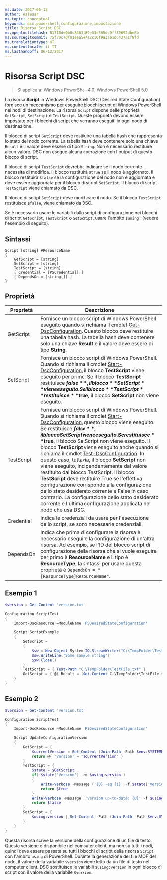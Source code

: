 ```yaml
---
ms.date: 2017-06-12
author: eslesar
ms.topic: conceptual
keywords: dsc,powershell,configurazione,impostazione
title: Risorsa Script DSC
ms.openlocfilehash: 81718de0b0c8463189e33e565dc9ff39692dbe8b
ms.sourcegitcommit: 75f70c7df01eea5e7a2c16f9a3ab1dd437a1f8fd
ms.translationtype: HT
ms.contentlocale: it-IT
ms.lasthandoff: 06/12/2017
---
```

# <a name="dsc-script-resource"></a>Risorsa Script DSC

 
> Si applica a: Windows PowerShell 4.0, Windows PowerShell 5.0

La risorsa **Script** in Windows PowerShell DSC (Desired State Configuration) fornisce un meccanismo per eseguire blocchi script di Windows PowerShell nei nodi di destinazione. La risorsa `Script` dispone delle proprietà `GetScript`, `SetScript` e `TestScript`. Queste proprietà devono essere impostate per i blocchi di script che verranno eseguiti in ogni nodo di destinazione. 

Il blocco di script `GetScript` deve restituire una tabella hash che rappresenta lo stato del nodo corrente. La tabella hash deve contenere solo una chiave `Result` e il valore deve essere di tipo `String`. Non è necessario restituire alcun valore. DSC non esegue alcuna operazione con l'output di questo blocco di script.

Il blocco di script `TestScript` dovrebbe indicare se il nodo corrente necessita di modifica. Il blocco restituirà `$true` se il nodo è aggiornato. Il blocco restituirà `$false` se la configurazione del nodo non è aggiornata e deve essere aggiornata per il blocco di script `SetScript`. Il blocco di script `TestScript` viene chiamato da DSC.

Il blocco di script `SetScript` deve modificare il nodo. Se il blocco `TestScript` restituisce `$false`, viene chiamato da DSC.

Se è necessario usare le variabili dallo script di configurazione nei blocchi di script `GetScript`, `TestScript` o `SetScript`, usare l'ambito `$using:` (vedere l'esempio di seguito).


## <a name="syntax"></a>Sintassi

```
Script [string] #ResourceName
{
    GetScript = [string]
    SetScript = [string]
    TestScript = [string]
    [ Credential = [PSCredential] ]
    [ DependsOn = [string[]] ]
}
```

## <a name="properties"></a>Proprietà

|  Proprietà  |  Descrizione   | 
|---|---| 
| GetScript| Fornisce un blocco script di Windows PowerShell eseguito quando si richiama il cmdlet [Get-DscConfiguration](https://technet.microsoft.com/en-us/library/dn407379.aspx). Questo blocco deve restituire una tabella hash. La tabella hash deve contenere solo una chiave **Result** e il valore deve essere di tipo **String**.| 
| SetScript| Fornisce un blocco script di Windows PowerShell. Quando si richiama il cmdlet [Start-DscConfiguration](https://technet.microsoft.com/en-us/library/dn521623.aspx), il blocco **TestScript** viene eseguito per primo. Se il blocco **TestScript** restituisce **$false**, il blocco **SetScript** viene eseguito. Se il blocco **TestScript** restituisce **$true**, il blocco **SetScript** non viene eseguito.| 
| TestScript| Fornisce un blocco script di Windows PowerShell. Quando si richiama il cmdlet [Start-DscConfiguration](https://technet.microsoft.com/en-us/library/dn521623.aspx), questo blocco viene eseguito. Se restituisce **$false**, il blocco SetScript viene eseguito. Se restituisce **$true**, il blocco SetScript non viene eseguito. Il blocco **TestScript** viene eseguito anche quando si richiama il cmdlet [Test-DscConfiguration](https://technet.microsoft.com/en-us/library/dn407382.aspx). In questo caso, tuttavia, il blocco **SetScript** non viene eseguito, indipendentemente dal valore restituito dal blocco TestScript. Il blocco **TestScript** deve restituire True se l'effettiva configurazione corrisponde alla configurazione dello stato desiderato corrente e False in caso contrario. La configurazione dello stato desiderato corrente è l'ultima configurazione applicata nel nodo che usa DSC.| 
| Credential| Indica le credenziali da usare per l'esecuzione dello script, se sono necessarie credenziali.| 
| DependsOn| Indica che prima di configurare la risorsa è necessario eseguire la configurazione di un'altra risorsa. Ad esempio, se l'ID del blocco script di configurazione della risorsa che si vuole eseguire per primo è **ResourceName** e il tipo è **ResourceType**, la sintassi per usare questa proprietà è `DependsOn = "[ResourceType]ResourceName"`.

## <a name="example-1"></a>Esempio 1
```powershell
$version = Get-Content 'version.txt'

Configuration ScriptTest
{
    Import-DscResource –ModuleName 'PSDesiredStateConfiguration'

    Script ScriptExample
    {
        SetScript = 
        { 
            $sw = New-Object System.IO.StreamWriter("C:\TempFolder\TestFile.txt")
            $sw.WriteLine("Some sample string")
            $sw.Close()
        }
        TestScript = { Test-Path "C:\TempFolder\TestFile.txt" }
        GetScript = { @{ Result = (Get-Content C:\TempFolder\TestFile.txt) } }          
    }
}
```

## <a name="example-2"></a>Esempio 2
```powershell
$version = Get-Content 'version.txt'

Configuration ScriptTest
{
    Import-DscResource –ModuleName 'PSDesiredStateConfiguration'

    Script UpdateConfigurationVersion
    {
        GetScript = { 
            $currentVersion = Get-Content (Join-Path -Path $env:SYSTEMDRIVE -ChildPath 'version.txt')
            return @{ 'Version' = "$currentVersion" }
        }          
        TestScript = { 
            $state = $GetScript
            if( $state['Version'] -eq $using:version )
            {
                Write-Verbose -Message ('{0} -eq {1}' -f $state['Version'],$using:version)
                return $true
            }
            Write-Verbose -Message ('Version up-to-date: {0}' -f $using:version)
            return $false
        }
        SetScript = { 
            $using:version | Set-Content -Path (Join-Path -Path $env:SYSTEMDRIVE -ChildPath 'version.txt')
        }
    }
}
```

Questa risorsa scrive la versione della configurazione di un file di testo. Questa versione è disponibile nel computer client, ma non su tutti i nodi, quindi deve essere passata su tutti i blocchi di script della risorsa `Script` con l'ambito `using` di PowerShell. Durante la generazione del file MOF del nodo, il valore della variabile `$version` viene letto da un file di testo nel computer client. DSC sostituisce le variabili `$using:version` in ogni blocco di script con il valore della variabile `$version`.


